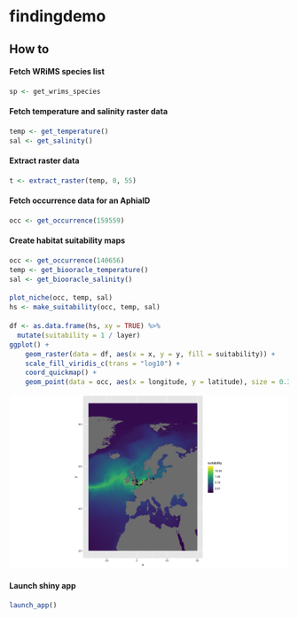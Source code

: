 # findingdemo

## How to
#### Fetch WRiMS species list

```r
sp <- get_wrims_species
```

#### Fetch temperature and salinity raster data

```r
temp <- get_temperature()
sal <- get_salinity()
```

#### Extract raster data

```r
t <- extract_raster(temp, 0, 55)
```

#### Fetch occurrence data for an AphiaID

```r
occ <- get_occurrence(159559)
```

#### Create habitat suitability maps

```r
occ <- get_occurrence(140656)
temp <- get_biooracle_temperature()
sal <- get_biooracle_salinity()

plot_niche(occ, temp, sal)
hs <- make_suitability(occ, temp, sal)

df <- as.data.frame(hs, xy = TRUE) %>%
  mutate(suitability = 1 / layer)
ggplot() +
    geom_raster(data = df, aes(x = x, y = y, fill = suitability)) +
    scale_fill_viridis_c(trans = "log10") +
    coord_quickmap() +
    geom_point(data = occ, aes(x = longitude, y = latitude), size = 0.3)
```

![suitability](suitability.png)

#### Launch shiny app

```r
launch_app()
```
